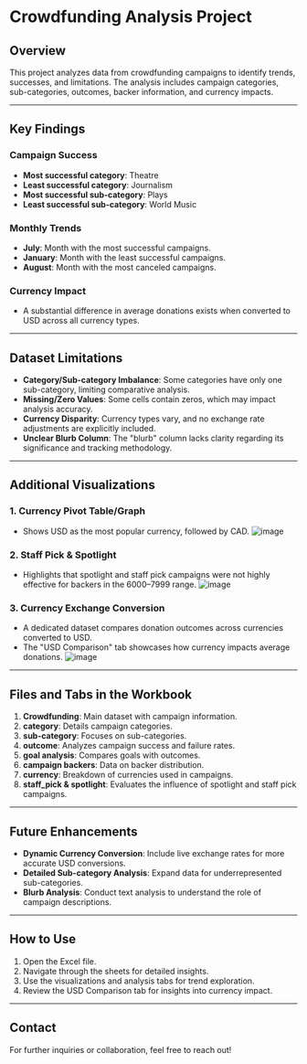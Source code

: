 # Crowdfunding Analysis Project

## Overview
This project analyzes data from crowdfunding campaigns to identify trends, successes, and limitations. The analysis includes campaign categories, sub-categories, outcomes, backer information, and currency impacts.

---

## Key Findings

### Campaign Success
- **Most successful category**: Theatre
- **Least successful category**: Journalism
- **Most successful sub-category**: Plays
- **Least successful sub-category**: World Music

### Monthly Trends
- **July**: Month with the most successful campaigns.
- **January**: Month with the least successful campaigns.
- **August**: Month with the most canceled campaigns.

### Currency Impact
- A substantial difference in average donations exists when converted to USD across all currency types.

---

## Dataset Limitations
- **Category/Sub-category Imbalance**: Some categories have only one sub-category, limiting comparative analysis.
- **Missing/Zero Values**: Some cells contain zeros, which may impact analysis accuracy.
- **Currency Disparity**: Currency types vary, and no exchange rate adjustments are explicitly included.
- **Unclear Blurb Column**: The "blurb" column lacks clarity regarding its significance and tracking methodology.

---

## Additional Visualizations

### 1. Currency Pivot Table/Graph
- Shows USD as the most popular currency, followed by CAD.
![image](https://github.com/user-attachments/assets/f3718e3a-776f-4d1d-b09b-71c3c14c180e)

### 2. Staff Pick & Spotlight
- Highlights that spotlight and staff pick campaigns were not highly effective for backers in the 6000–7999 range.
![image](https://github.com/user-attachments/assets/14b2b102-4c7a-4e6d-88e8-220f2ddd1f49)

### 3. Currency Exchange Conversion
- A dedicated dataset compares donation outcomes across currencies converted to USD.
- The "USD Comparison" tab showcases how currency impacts average donations.
![image](https://github.com/user-attachments/assets/f80ad132-41af-4518-b895-1f715195617e)

---

## Files and Tabs in the Workbook

1. **Crowdfunding**: Main dataset with campaign information.
2. **category**: Details campaign categories.
3. **sub-category**: Focuses on sub-categories.
4. **outcome**: Analyzes campaign success and failure rates.
5. **goal analysis**: Compares goals with outcomes.
6. **campaign backers**: Data on backer distribution.
7. **currency**: Breakdown of currencies used in campaigns.
8. **staff_pick & spotlight**: Evaluates the influence of spotlight and staff pick campaigns.

---

## Future Enhancements

- **Dynamic Currency Conversion**: Include live exchange rates for more accurate USD conversions.
- **Detailed Sub-category Analysis**: Expand data for underrepresented sub-categories.
- **Blurb Analysis**: Conduct text analysis to understand the role of campaign descriptions.

---

## How to Use

1. Open the Excel file.
2. Navigate through the sheets for detailed insights.
3. Use the visualizations and analysis tabs for trend exploration.
4. Review the USD Comparison tab for insights into currency impact.

---

## Contact
For further inquiries or collaboration, feel free to reach out!
